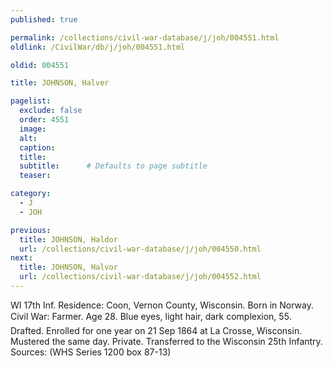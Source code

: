 ```yaml
---
published: true

permalink: /collections/civil-war-database/j/joh/004551.html
oldlink: /CivilWar/db/j/joh/004551.html

oldid: 004551

title: JOHNSON, Halver

pagelist:
  exclude: false
  order: 4551
  image: 
  alt:
  caption:
  title:
  subtitle:      # Defaults to page subtitle
  teaser:

category: 
  - J 
  - JOH

previous:
  title: JOHNSON, Haldor
  url: /collections/civil-war-database/j/joh/004550.html  
next:
  title: JOHNSON, Halvor
  url: /collections/civil-war-database/j/joh/004552.html   
---
```

WI 17th Inf. Residence: Coon, Vernon County, Wisconsin. Born in Norway. Civil War: Farmer. Age 28. Blue eyes, light hair, dark complexion, 5&#146;5&#148;. Drafted. Enrolled for one year on 21 Sep 1864 at La Crosse, Wisconsin. Mustered the same day. Private. Transferred to the Wisconsin 25th Infantry. Sources: (WHS Series 1200 box 87-13)